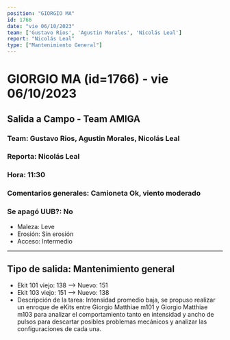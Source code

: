 ```yaml
---
position: "GIORGIO MA"
id: 1766
date: "vie 06/10/2023"
team: ['Gustavo Rios', 'Agustin Morales', 'Nicolás Leal']
report: "Nicolás Leal"
type: ["Mantenimiento General"]
---
```


# GIORGIO MA (id=1766) - vie 06/10/2023
## Salida a Campo - Team AMIGA
### Team: Gustavo Rios, Agustin Morales, Nicolás Leal
### Reporta: Nicolás Leal
### Hora: 11:30
### Comentarios generales: Camioneta Ok, viento moderado 
### Se apagó UUB?: No 
- Maleza: Leve
- Erosión: Sin erosión
- Acceso: Intermedio

---------
## Tipo de salida: Mantenimiento general
   - Ekit 101 viejo: 138 --> Nuevo: 151
   - Ekit 103 viejo: 151 --> Nuevo: 138
   - Descripción de la tarea: Intensidad promedio baja, se propuso realizar un enroque de eKits entre Giorgio Matthiae m101 y Giorgio Matthiae m103 para analizar el comportamiento tanto en intensidad y ancho de pulsos para descartar posibles problemas mecánicos y analizar las configuraciones de cada una.

